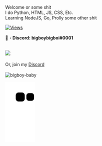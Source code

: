 Welcome or some shit
<br>
I do Python, HTML, JS, CSS, Etc.
<br>
Learning NodeJS, Go, Prolly some other shit

[![Views](https://hits.dwyl.com/bigboy-baby/bigboy-baby.svg)](https://hits.dwyl.com/bigboy-baby/bigboy-baby.svg)

📩・**Discord: bigboybigboi#0001**
<div>&nbsp;</div>
<a href="https://bigboyxd.tk" target="_blank"> <img src="https://discord.c99.nl/widget/theme-2/982058193335238666.png"/></a>
<br>
<div>&nbsp;</div>
Or, join my <a href="https://discord.gg/orcus">Discord</a>
<div>&nbsp;</div>
</a><img src="https://github-readme-stats.vercel.app/api/top-langs?username=bigboy-baby&count_private=true&hide=procfile&theme=tokyonight&border_color=000000&cache_seconds=1800&layout=compact&langs_count=10&custom_title=Most%20Used%20Languages" alt="bigboy-baby" /> </p>
<a href="https://bigboyxd.tk" target="_blank"><img src="https://github.com/rafaballerini/rafaballerini/blob/output/github-contribution-grid-snake.svg" alt="sneke"></a>
